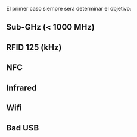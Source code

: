 El primer caso siempre sera determinar el objetivo:




## Sub-GHz (< 1000 MHz)

## RFID 125 (kHz)

## NFC

## Infrared

## Wifi

## Bad USB

